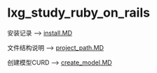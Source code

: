 # lxg_study_ruby_on_rails

安装记录 --> [install.MD](https://github.com/lxg6370592/lxg_study_ruby_on_rails/blob/main/install.MD)

文件结构说明 --> [project_path.MD](https://github.com/lxg6370592/lxg_study_ruby_on_rails/blob/main/project_path.MD)

创建模型CURD --> [create_model.MD](https://github.com/lxg6370592/lxg_study_ruby_on_rails/blob/main/create_model.MD)